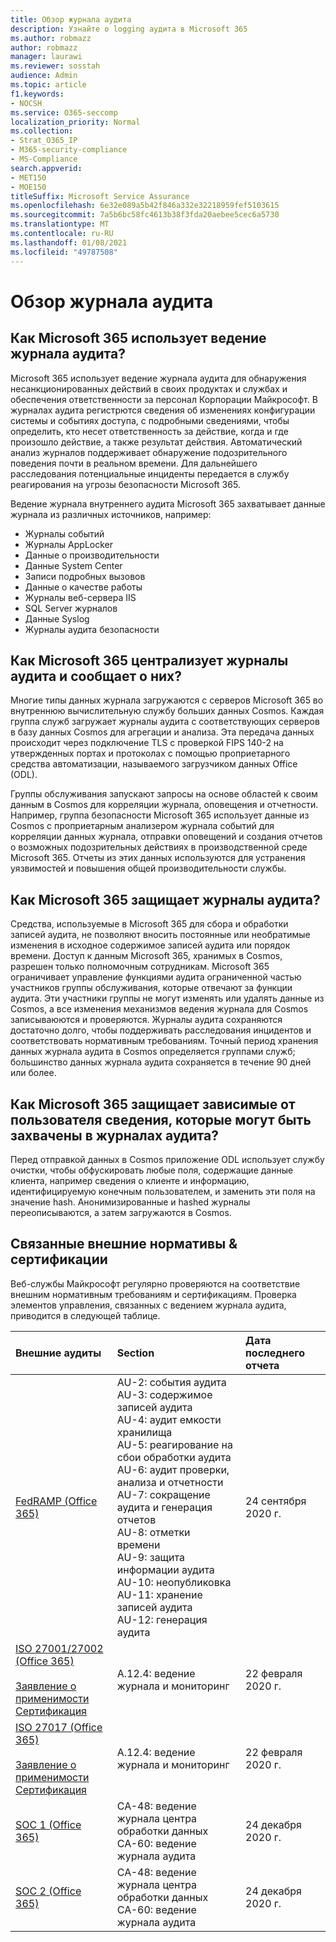 ```yaml
---
title: Обзор журнала аудита
description: Узнайте о logging аудита в Microsoft 365
ms.author: robmazz
author: robmazz
manager: laurawi
ms.reviewer: sosstah
audience: Admin
ms.topic: article
f1.keywords:
- NOCSH
ms.service: O365-seccomp
localization_priority: Normal
ms.collection:
- Strat_O365_IP
- M365-security-compliance
- MS-Compliance
search.appverid:
- MET150
- MOE150
titleSuffix: Microsoft Service Assurance
ms.openlocfilehash: 6e32e089a5b42f846a332e32218959fef5103615
ms.sourcegitcommit: 7a5b6bc58fc4613b38f3fda20aebee5cec6a5730
ms.translationtype: MT
ms.contentlocale: ru-RU
ms.lasthandoff: 01/08/2021
ms.locfileid: "49787508"
---
```

# <a name="audit-logging-overview"></a>Обзор журнала аудита

## <a name="how-does-microsoft-365-employ-audit-logging"></a>Как Microsoft 365 использует ведение журнала аудита?

Microsoft 365 использует ведение журнала аудита для обнаружения несанкционированных действий в своих продуктах и службах и обеспечения ответственности за персонал Корпорации Майкрософт. В журналах аудита регистрются сведения об изменениях конфигурации системы и событиях доступа, с подробными сведениями, чтобы определить, кто несет ответственность за действие, когда и где произошло действие, а также результат действия. Автоматический анализ журналов поддерживает обнаружение подозрительного поведения почти в реальном времени. Для дальнейшего расследования потенциальные инциденты передается в службу реагирования на угрозы безопасности Microsoft 365.

Ведение журнала внутреннего аудита Microsoft 365 захватывает данные журнала из различных источников, например:

- Журналы событий
- Журналы AppLocker
- Данные о производительности
- Данные System Center
- Записи подробных вызовов
- Данные о качестве работы
- Журналы веб-сервера IIS
- SQL Server журналов
- Данные Syslog
- Журналы аудита безопасности

## <a name="how-does-microsoft-365-centralize-and-report-on-audit-logs"></a>Как Microsoft 365 централизует журналы аудита и сообщает о них?

Многие типы данных журнала загружаются с серверов Microsoft 365 во внутреннюю вычислительную службу больших данных Cosmos. Каждая группа служб загружает журналы аудита с соответствующих серверов в базу данных Cosmos для агрегации и анализа. Эта передача данных происходит через подключение TLS с проверкой FIPS 140-2 на утвержденных портах и протоколах с помощью проприетарного средства автоматизации, называемого загрузчиком данных Office (ODL).

Группы обслуживания запускают запросы на основе областей к своим данным в Cosmos для корреляции журнала, оповещения и отчетности. Например, группа безопасности Microsoft 365 использует данные из Cosmos с проприетарным анализером журнала событий для корреляции данных журнала, отправки оповещений и создания отчетов о возможных подозрительных действиях в производственной среде Microsoft 365. Отчеты из этих данных используются для устранения уязвимостей и повышения общей производительности службы.

## <a name="how-does-microsoft-365-protect-audit-logs"></a>Как Microsoft 365 защищает журналы аудита?

Средства, используемые в Microsoft 365 для сбора и обработки записей аудита, не позволяют вносить постоянные или необратимые изменения в исходное содержимое записей аудита или порядок времени. Доступ к данным Microsoft 365, хранимых в Cosmos, разрешен только полномочным сотрудникам. Microsoft 365 ограничивает управление функциями аудита ограниченной частью участников группы обслуживания, которые отвечают за функции аудита. Эти участники группы не могут изменять или удалять данные из Cosmos, а все изменения механизмов ведения журнала для Cosmos записываюются и проверяются. Журналы аудита сохраняются достаточно долго, чтобы поддерживать расследования инцидентов и соответствовать нормативным требованиям. Точный период хранения данных журнала аудита в Cosmos определяется группами служб; большинство данных журнала аудита сохраняется в течение 90 дней или более.

## <a name="how-does-microsoft-365-protect-end-user-identifiable-information-that-may-be-captured-in-audit-logs"></a>Как Microsoft 365 защищает зависимые от пользователя сведения, которые могут быть захвачены в журналах аудита?

Перед отправкой данных в Cosmos приложение ODL использует службу очистки, чтобы обфускировать любые поля, содержащие данные клиента, например сведения о клиенте и информацию, идентифицируемую конечным пользователем, и заменить эти поля на значение hash. Анонимизированные и hashed журналы переописываются, а затем загружаются в Cosmos.

## <a name="related-external-regulations--certifications"></a>Связанные внешние нормативы & сертификации

Веб-службы Майкрософт регулярно проверяются на соответствие внешним нормативным требованиям и сертификациям. Проверка элементов управления, связанных с ведением журнала аудита, приводится в следующей таблице.

| **Внешние аудиты** | **Section** | **Дата последнего отчета** |
|:--------------------|:------------|:-----------------------|
| [FedRAMP (Office 365)](https://compliance.microsoft.com/compliancemanager) | AU-2: события аудита <br> AU-3: содержимое записей аудита <br> AU-4: аудит емкости хранилища <br> AU-5: реагирование на сбои обработки аудита <br> AU-6: аудит проверки, анализа и отчетности <br> AU-7: сокращение аудита и генерация отчетов <br> AU-8: отметки времени <br> AU-9: защита информации аудита  <br> AU-10: неопубликовка <br> AU-11: хранение записей аудита <br> AU-12: генерация аудита  | 24 сентября 2020 г. | 
| [ISO 27001/27002 (Office 365)](https://servicetrust.microsoft.com/ViewPage/MSComplianceGuideV3?command=Download&downloadType=Document&downloadId=d7864d4f-e053-4cc4-a964-fa526d07c3be&tab=7027ead0-3d6b-11e9-b9e1-290b1eb4cdeb&docTab=7027ead0-3d6b-11e9-b9e1-290b1eb4cdeb_ISO_Reports) <br><br> [Заявление о применимости](https://servicetrust.microsoft.com/ViewPage/MSComplianceGuide?command=Download&downloadType=Document&downloadId=8ee1e46b-2ada-4e7b-bb7d-4c55a8cb6fcd&docTab=4ce99610-c9c0-11e7-8c2c-f908a777fa4d_ISO_Reports) <br> [Сертификация](https://servicetrust.microsoft.com/ViewPage/MSComplianceGuideV3?command=Download&downloadType=Document&downloadId=1e84a14a-2468-45ac-9412-5e53250d57ec&tab=7027ead0-3d6b-11e9-b9e1-290b1eb4cdeb&docTab=7027ead0-3d6b-11e9-b9e1-290b1eb4cdeb_ISO_Reports) | A.12.4: ведение журнала и мониторинг | 22 февраля 2020 г. |
| [ISO 27017 (Office 365)](https://servicetrust.microsoft.com/ViewPage/MSComplianceGuideV3?command=Download&downloadType=Document&downloadId=d7864d4f-e053-4cc4-a964-fa526d07c3be&tab=7027ead0-3d6b-11e9-b9e1-290b1eb4cdeb&docTab=7027ead0-3d6b-11e9-b9e1-290b1eb4cdeb_ISO_Reports) <br><br> [Заявление о применимости](https://servicetrust.microsoft.com/ViewPage/MSComplianceGuide?command=Download&downloadType=Document&downloadId=8ee1e46b-2ada-4e7b-bb7d-4c55a8cb6fcd&docTab=4ce99610-c9c0-11e7-8c2c-f908a777fa4d_ISO_Reports) <br> [Сертификация](https://servicetrust.microsoft.com/ViewPage/MSComplianceGuideV3?command=Download&downloadType=Document&downloadId=70de0999-5451-43a3-9ef4-761e8fbfb1a3&tab=7027ead0-3d6b-11e9-b9e1-290b1eb4cdeb&docTab=7027ead0-3d6b-11e9-b9e1-290b1eb4cdeb_ISO_Reports) | A.12.4: ведение журнала и мониторинг | 22 февраля 2020 г. |
| [SOC 1 (Office 365)](https://servicetrust.microsoft.com/ViewPage/MSComplianceGuideV3?command=Download&downloadType=Document&downloadId=90df3f9c-3aaf-4dbf-99d0-ca9f2991721b&tab=7027ead0-3d6b-11e9-b9e1-290b1eb4cdeb&docTab=7027ead0-3d6b-11e9-b9e1-290b1eb4cdeb_SOC_%2F_SSAE_16_Reports) | CA-48: ведение журнала центра обработки данных <br> CA-60: ведение журнала аудита | 24 декабря 2020 г. |
| [SOC 2 (Office 365)](https://servicetrust.microsoft.com/ViewPage/MSComplianceGuideV3?command=Download&downloadType=Document&downloadId=a73c1738-7892-42b7-acd3-87b6371c53f6&tab=7027ead0-3d6b-11e9-b9e1-290b1eb4cdeb&docTab=7027ead0-3d6b-11e9-b9e1-290b1eb4cdeb_SOC_%2F_SSAE_16_Reports) | CA-48: ведение журнала центра обработки данных <br> CA-60: ведение журнала аудита | 24 декабря 2020 г.|